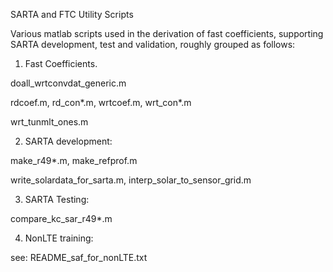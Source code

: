 SARTA and FTC Utility Scripts

Various matlab scripts used in the derivation of fast coefficients, supporting SARTA
development, test and validation, roughly grouped as follows:

1. Fast Coefficients.

doall_wrtconvdat_generic.m

rdcoef.m, rd_con*.m, wrtcoef.m, wrt_con*.m

wrt_tunmlt_ones.m

2. SARTA development:

make_r49*.m,  make_refprof.m

write_solardata_for_sarta.m, interp_solar_to_sensor_grid.m

3. SARTA Testing:

compare_kc_sar_r49*.m

4. NonLTE training:

see: README_saf_for_nonLTE.txt


